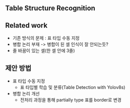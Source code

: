 ## Table Structure Recognition

## Related work
- 기존 방식의 문제 : 표 타입 수동 지정
- 병합 논리 부재 -> 병합이 된 셀 인식이 잘 안되는듯?
- 줄 바꿈이 있는 셀(한 셀 안에 3줄)

## 제안 방법
- 표 타입 수동 지정 
	- 표 타입별 학습 및 분류(Table Detection with Yolov8s)
- 병합 논리 개선 
	- 전처리 과정을 통해 partially type 표를 border로 변경
